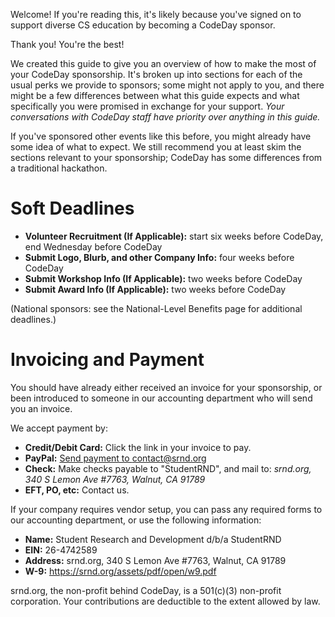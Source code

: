 Welcome! If you're reading this, it's likely because you've signed on to support diverse CS education by becoming a CodeDay sponsor.

Thank you! You're the best!

We created this guide to give you an overview of how to make the most of your CodeDay sponsorship. It's broken up into sections for each of the usual perks we provide to sponsors; some might not apply to you, and there might be a few differences between what this guide expects and what specifically you were promised in exchange for your support. _Your conversations with CodeDay staff have priority over anything in this guide._

If you've sponsored other events like this before, you might already have some idea of what to expect. We still recommend you at least skim the sections relevant to your sponsorship; CodeDay has some differences from a traditional hackathon.

# Soft Deadlines

- **Volunteer Recruitment (If Applicable):** start six weeks before CodeDay, end Wednesday before CodeDay
- **Submit Logo, Blurb, and other Company Info:** four weeks before CodeDay
- **Submit Workshop Info (If Applicable):** two weeks before CodeDay
- **Submit Award Info (If Applicable):** two weeks before CodeDay

(National sponsors: see the National-Level Benefits page for additional deadlines.)

# Invoicing and Payment

You should have already either received an invoice for your sponsorship, or been introduced to someone in our accounting department who will send you an invoice.

We accept payment by:

- **Credit/Debit Card:** Click the link in your invoice to pay.
- **PayPal:** [Send payment to contact@srnd.org](https://paypal.me/srnd)
- **Check:** Make checks payable to "StudentRND", and mail to: _srnd.org, 340 S Lemon Ave #7763, Walnut, CA 91789_
- **EFT, PO, etc:** Contact us.

If your company requires vendor setup, you can pass any required forms to our accounting department, or use the following information:

- **Name:** Student Research and Development d/b/a StudentRND
- **EIN:** 26-4742589
- **Address:** srnd.org, 340 S Lemon Ave #7763, Walnut, CA 91789
- **W-9:** https://srnd.org/assets/pdf/open/w9.pdf

srnd.org, the non-profit behind CodeDay, is a 501(c)(3) non-profit corporation. Your contributions are deductible to the extent allowed by law.
